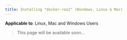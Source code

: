 ```yaml
---
title: Installing "docker-ros2" (Windows, Linux & Mac)
---
```


**Applicable to**: Linux, Mac and Windows Users

> This page will be available soon...